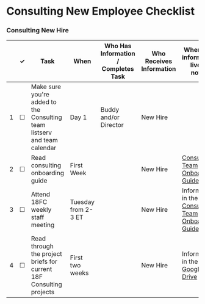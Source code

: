 Consulting New Employee Checklist
=========================


### Consulting New Hire 

<table>
  <thead> 
    <tr> 
      <th scope="col"></th> 
      <th scope="col">&#10003;</th>
      <th scope="col">Task</th>
      <th scope="col">When</th>
      <th scope="col">Who Has Information / Completes Task</th>
      <th scope="col">Who Receives Information </th>
      <th scope="col">Where the information lives / notes</th>
    </tr>
  </thead>
  <tr>
    <td scope="row">1</td> 
    <td>&#9744;</td>
    <td>Make sure you're added to the Consulting team listserv and team calendar</td>
    <td>Day 1</td>
    <td>Buddy and/or Director</td>
    <td> New Hire</td>
    <td></td>
  </tr>
  <tr>
    <td scope="row">2</td> 
    <td>&#9744;</td>
    <td>Read consulting onboarding guide</td>
    <td>First Week</td>
    <td></td>
    <td> New Hire</td>
    <td><a href="https://hub.18f.gov/consulting/onboarding/">Consulting Team Onboarding Guide</a></td>
  </tr>
  <tr>
    <td scope="row">3</td> 
    <td>&#9744;</td>
    <td>Attend 18FC weekly staff meeting</td>
    <td>Tuesday from 2-3 ET</td>
    <td></td>
    <td> New Hire</td>
    <td>Information in the <a href="https://hub.18f.gov/consulting/onboarding/">Consulting Team Onboarding Guide</a></td>
  </tr>
   <tr>
    <td scope="row">4</td> 
    <td>&#9744;</td>
    <td>Read through the project briefs for current 18F Consulting projects</td>
    <td>First two weeks</td>
    <td></td>
    <td> New Hire</td>
    <td>Information in the <a href="https://drive.google.com/drive/u/1/folders/0B497BYqz8M4-fnNZbmN6TGdhN1MtYTZHVjI4d3M0aXVCMkYxdExpTFlCbzVLV0dacVVmVlU">Google Drive</a></td>
  </tr>
</table>
